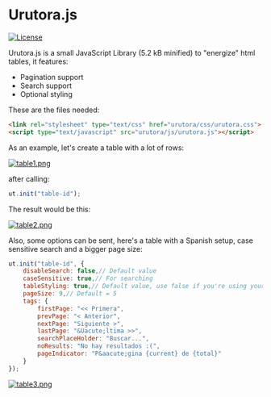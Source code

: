 # Urutora.js

[![License](http://img.shields.io/:license-MIT-blue.svg)](http://doge.mit-license.org)

Urutora.js is a small JavaScript Library (5.2 kB minified) to "energize" html tables, it features:

* Pagination support
* Search support
* Optional styling

These are the files needed:

```html
<link rel="stylesheet" type="text/css" href="urutora/css/urutora.css">
<script type="text/javascript" src="urutora/js/urutora.js"></script>
```

As an example, let's create a table with a lot of rows:

[![table1.png](https://s12.postimg.org/ehsjoupdp/table1.png)](https://postimg.org/image/71ta321o9/)

after calling:

```javascript
ut.init("table-id");
```

The result would be this:

[![table2.png](https://s10.postimg.org/8n3lky8fd/table2.png)](https://postimg.org/image/5g921bnz9/)

Also, some options can be sent, here's a table with a Spanish setup, case sensitive search and a bigger page size:

```javascript
ut.init("table-id", {
    disableSearch: false,// Default value
    caseSensitive: true,// For searching
    tableStyling: true,// Default value, use false if you're using your own style
    pageSize: 9,// Default = 5
    tags: {
        firstPage: "<< Primera",
        prevPage: "< Anterior",
        nextPage: "Siguiente >",
        lastPage: "&Uacute;ltima >>",
        searchPlaceHolder: "Buscar...",
        noResults: "No hay resultados :(",
        pageIndicator: "P&aacute;gina {current} de {total}"
    }
});
```

[![table3.png](https://s21.postimg.org/opmfp1dpz/table3.png)](https://postimg.org/image/s98deugfn/)
